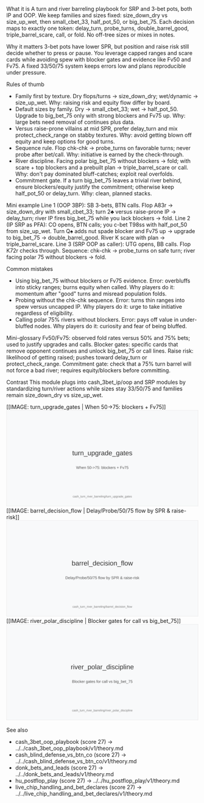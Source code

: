 What it is
A turn and river barreling playbook for SRP and 3-bet pots, both IP and OOP. We keep families and sizes fixed: size_down_dry vs size_up_wet, then small_cbet_33, half_pot_50, or big_bet_75. Each decision maps to exactly one token: delay_turn, probe_turns, double_barrel_good, triple_barrel_scare, call, or fold. No off-tree sizes or mixes in notes.

Why it matters
3-bet pots have lower SPR, but position and raise risk still decide whether to press or pause. You leverage capped ranges and scare cards while avoiding spew with blocker gates and evidence like Fv50 and Fv75. A fixed 33/50/75 system keeps errors low and plans reproducible under pressure.

Rules of thumb
- Family first by texture. Dry flops/turns -> size_down_dry; wet/dynamic -> size_up_wet. Why: raising risk and equity flow differ by board.
- Default sizes by family. Dry -> small_cbet_33; wet -> half_pot_50. Upgrade to big_bet_75 only with strong blockers and Fv75 up. Why: large bets need removal of continues plus data.
- Versus raise-prone villains at mid SPR, prefer delay_turn and mix protect_check_range on stabby textures. Why: avoid getting blown off equity and keep options for good turns.
- Sequence rule. Flop chk-chk -> probe_turns on favorable turns; never probe after bet/call. Why: initiative is earned by the check-through.
- River discipline. Facing polar big_bet_75 without blockers -> fold; with scare + top blockers and a prebuilt plan -> triple_barrel_scare or call. Why: don't pay dominated bluff-catches; exploit real overfolds.
- Commitment gate. If a turn big_bet_75 leaves a trivial river behind, ensure blockers/equity justify the commitment; otherwise keep half_pot_50 or delay_turn. Why: clean, planned stacks.

Mini example
Line 1 (OOP 3BP): SB 3-bets, BTN calls. Flop A83r -> size_down_dry with small_cbet_33; turn 2♣ versus raise-prone IP -> delay_turn; river IP fires big_bet_75 while you lack blockers -> fold.
Line 2 (IP SRP as PFA): CO opens, BTN calls; you c-bet T98ss with half_pot_50 from size_up_wet. Turn Q♠ adds nut spade blocker and Fv75 up -> upgrade to big_bet_75 -> double_barrel_good. River K scare with plan -> triple_barrel_scare.
Line 3 (SRP OOP as caller): UTG opens, BB calls. Flop K72r checks through. Sequence: chk-chk -> probe_turns on safe turn; river facing polar 75 without blockers -> fold.

Common mistakes
- Using big_bet_75 without blockers or Fv75 evidence. Error: overbluffs into sticky ranges; burns equity when called. Why players do it: momentum after "good" turns and misread population folds.
- Probing without the chk-chk sequence. Error: turns thin ranges into spew versus uncapped IP. Why players do it: urge to take initiative regardless of eligibility.
- Calling polar 75% rivers without blockers. Error: pays off value in under-bluffed nodes. Why players do it: curiosity and fear of being bluffed.

Mini-glossary
Fv50/Fv75: observed fold rates versus 50% and 75% bets; used to justify upgrades and calls.
Blocker gates: specific cards that remove opponent continues and unlock big_bet_75 or call lines.
Raise risk: likelihood of getting raised; pushes toward delay_turn or protect_check_range.
Commitment gate: check that a 75% turn barrel will not force a bad river; requires equity/blockers before committing.

Contrast
This module plugs into cash_3bet_ip/oop and SRP modules by standardizing turn/river actions while sizes stay 33/50/75 and families remain size_down_dry vs size_up_wet.

[[IMAGE: turn_upgrade_gates | When 50->75: blockers + Fv75]]
![When 50->75: blockers + Fv75](images/turn_upgrade_gates.svg)
[[IMAGE: barrel_decision_flow | Delay/Probe/50/75 flow by SPR & raise-risk]]
![Delay/Probe/50/75 flow by SPR & raise-risk](images/barrel_decision_flow.svg)
[[IMAGE: river_polar_discipline | Blocker gates for call vs big_bet_75]]
![Blocker gates for call vs big_bet_75](images/river_polar_discipline.svg)

See also
- cash_3bet_oop_playbook (score 27) -> ../../cash_3bet_oop_playbook/v1/theory.md
- cash_blind_defense_vs_btn_co (score 27) -> ../../cash_blind_defense_vs_btn_co/v1/theory.md
- donk_bets_and_leads (score 27) -> ../../donk_bets_and_leads/v1/theory.md
- hu_postflop_play (score 27) -> ../../hu_postflop_play/v1/theory.md
- live_chip_handling_and_bet_declares (score 27) -> ../../live_chip_handling_and_bet_declares/v1/theory.md